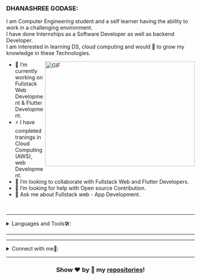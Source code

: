 

### DHANASHREE GODASE:
I am Computer Engineering student and a self learner having the ability to work in a challenging environment.<br/>
I have done Internships as a Software Developer as well as backend Developer.<br/>
I am interested in learning DS, cloud computing and would 💖 to grow my knowledge in these Technologies.

<img align="right" alt="GIF" src="https://owaisnoor.info/blog/wp-content/uploads/2019/03/maxresdefault.jpg" width="400" height="280" />

- 🔭 I’m currently working on Fullstack Web Development & Flutter Development.
- ⚡ I have completed tranings in Cloud Computing (AWS), web Development.
- 👯 I’m looking to collaborate with Fullstack Web and Flutter Developers.
- 🤔 I’m looking for help with Open source Contribution.
- 💬 Ask me about Fullstack web - App Development.

<br/>

---

<details>
<summary>
Languages and Tools🛠:
</summary>
  <br/>
<code>Html</code>
<code>css</code>
<code>javaScript</code>
<code>Flutter</code>
  <code>Dart</code>
<code>PHP</code> 
<code>Nodejs</code>
<code>github</code>
<code>postman</code>
<code>protractor</code>
<code>firebase</code>
<code>Bootstrap</code>
<code>Python</code>
<code>C++</code>
<code>AWS</code>
 <code>MongoDBCompass</code>
<code>MySql</code>
</details>

---

---

<details>
<summary> Connect with me🤝: </summary>  

<br/>

<a href="https://github.com/dans77777">
  <img align="left" alt="Dave's Github" width="22px" src="https://upload.wikimedia.org/wikipedia/commons/thumb/a/ae/Github-desktop-logo-symbol.svg/1024px-Github-desktop-logo-symbol.svg.png" />
</a>

<a href="https://www.linkedin.com/in/dhanashree-godase-9513861a8/">
  <img align="left" alt="Dave's Linkdein" width="22px" src="https://cdn3.iconfinder.com/data/icons/inficons/512/linkedin.png" />
</a>

<br/>

</details>

---



<div align="center">
  

### Show ❤️ by 🌟 my [repositories](https://github.com/dans77777?tab=repositories)!

</div>
